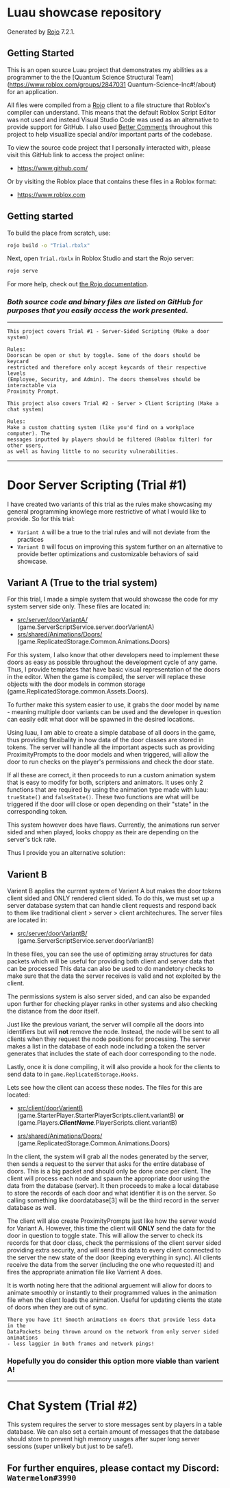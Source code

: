 # Luau showcase repository

Generated by [Rojo](https://github.com/rojo-rbx/rojo) 7.2.1.

## Getting Started
This is an open source Luau project that demonstrates my abilities as a programmer to
the the [Quantum Science Structural Team](https://www.roblox.com/groups/2847031
Quantum-Science-Inc#!/about) for an application.

All files were compiled from a [Rojo](https://github.com/rojo-rbx/rojo) client to a
file structure that Roblox's compiler can understand. This means that the default
Roblox Script Editor was not used and instead Visual Studio Code was used as an
alternative to provide support for GitHub.
I also used [Better Comments](https://github.com/aaron-bond/better-comments)
throughout this project to help visuallize special and/or important parts of the
codebase.

To view the source code project that I personally interacted with, please visit this
GitHub link to access the project online:
* https://www.github.com/

Or by visiting the Roblox place that contains these files in a Roblox format:
* https://www.roblox.com

## Getting started
To build the place from scratch, use:

```bash
rojo build -o "Trial.rbxlx"
```

Next, open `Trial.rbxlx` in Roblox Studio and start the Rojo server:

```bash
rojo serve
```
For more help, check out [the Rojo documentation](https://rojo.space/docs).

### *Both source code and binary files are listed on GitHub for purposes that you easily access the work presented.*

---
	This project covers Trial #1 - Server-Sided Scripting (Make a door system)
	
	Rules:
	Doorscan be open or shut by toggle. Some of the doors should be keycard
	restricted and therefore only accept keycards of their respective levels
	(Employee, Security, and Admin). The doors themselves should be interactable via
	Proximity Prompt.

	This project also covers Trial #2 - Server > Client Scripting (Make a chat system)
	
	Rules:
	Make a custom chatting system (like you'd find on a workplace computer). The
	messages inputted by players should be filtered (Roblox filter) for other users,
	as well as having little to no security vulnerabilities.
---

# Door Server Scripting (Trial #1)

I have created two variants of this trial as the rules make showcasing my general
programming knowlege more restrictive of what I would like to provide. So for this
trial:

* `Variant A` will be a true to the trial rules and will not deviate from the practices
* `Variant B` will focus on improving this system further on an alternative to provide better optimizations and customizable behaviors of said showcase.

## Variant A (True to the trial system)
For this trial, I made a simple system that would showcase the code for my system
server side only. These files are located in:

* [src/server/doorVariantA/](srs/server/doorVariantB)
(game.ServerScriptService.server.doorVarientA)
* [srs/shared/Animations/Doors/](src/shared/Animations/Doors)
(game.ReplicatedStorage.Common.Animations.Doors)

For this system, I also know that other developers need to implement these doors as
easy as possible throughout the development cycle of any game. Thus, I provide
templates that have basic visual representation of the doors in the editor. When the
game is compiled, the server will replace these objects with the door models in
common storage (game.ReplicatedStorage.common.Assets.Doors).

To further make this system easier to use, it grabs the door model by name - meaning
multiple door variants can be used and the developer in question can easily edit what
door will be spawned in the desired locations.

Using luau, I am able to create a simple database of all doors in the game, thus
providing flexibality in how data of the door classes are stored in tokens. The
server will handle all the important aspects such as providing ProximityPrompts to
the door models and when triggered, will allow the door to run checks on the player's
permissions and check the door state.

If all these are correct, it then proceeds to run a custom animation system that is
easy to modify for both, scripters and animators. It uses only 2 functions that are
required by using the animation type made with luau: `trueState()` and `falseState()`.
These two functions are what will be triggered if the door will close or open
depending on their "state" in the corresponding token.

This system however does have flaws. Currently, the animations run server sided and
when played, looks choppy as their are depending on the server's tick rate.

Thus I provide you an alternative solution:

## Varient B
Varient B applies the current system of Varient A but makes the door tokens client
sided and ONLY rendered client sided. To do this, we must set up a server database
system that can handle client requests and respond back to them like traditional
client > server > client architechures. The server files are located in:

* [src/server/doorVariantB/](/src/server/doorVarientB/)
(game.ServerScriptService.server.doorVariantB)

In these files, you can see the use of optimizing array structures for data packets
which will be useful for providing both client and server data that can be processed
This data can also be used to do mandetory checks to make sure that the data the
server receives is valid and not exploited by the client.

The permissions system is also server sided, and can also be expanded upon further
for checking player ranks in other systems and also checking the distance from the
door itself.

Just like the previous variant, the server will compile all the doors into
identifiers but will **not** remove the node. Instead, the node will be sent to all
clients when they request the node positions for processing. The server makes a list
in the database of each node including a token the server generates that includes the
state of each door corresponding to the node.

Lastly, once it is done compiling, it will also provide a hook for the clients to
send data to in `game.ReplicatedStorage.Hooks`.

Lets see how the client can access these nodes. The files for this are located:

* [src/client/doorVarientB](srs/client/doorVariantB/)
(game.StarterPlayer.StarterPlayerScripts.client.variantB)
**or** (game.Players.***ClientName***.PlayerScripts.client.variantB)

* [srs/shared/Animations/Doors/](srs/shared/Animations/Doors/)
(game.ReplicatedStorage.Common.Animations.Doors)

In the client, the system will grab all the nodes generated by the server, then sends
a request to the server that asks for the entire database of doors. This is a big
packet and should only be done once per client. The client will process each node and
spawn the appropriate door using the data from the database (server). It then
proceeds to make a local database to store the records of each door and what
identifier it is on the server. So calling something like doordatabase[3] will be the
third record in the server database as well.

The client will also create ProximityPrompts just like how the server would for
Variant A. However, this time the client will **ONLY** send the data for the door in
question to toggle state. This will allow the server to check its records for that
door class, check the permissions of the client server sided providing extra
security, and will send this data to every client connected to the server the new
state of the door (keeping everything in sync). All clients receive the data from the
server (including the one who requested it) and fires the appropriate animation file
like Varrient A does.

It is worth noting here that the aditional arguement will allow for doors to animate
smoothly or instantly to their programmed values in the animation file when the
client loads the animation. Useful for updating clients the state of doors when they
are out of sync.

	There you have it! Smooth animations on doors that provide less data in the
	DataPackets being thrown around on the network from only server sided animations
	- less laggier in both frames and network pings!

### Hopefully you do consider this option more viable than varient A!

---

# Chat System (Trial #2)
This system requires the server to store messages sent by players in a table
database. We can also set a certain amount of messages that the database should store
to prevent high memory usages after super long server sessions (super unlikely but
just to be safe!).



## For further enquires, please contact my Discord: **`Watermelon#3990`**
